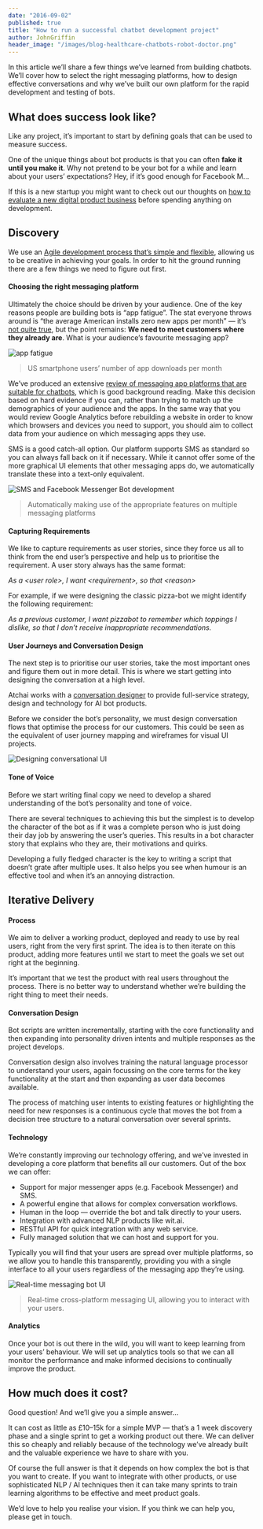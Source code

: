 ```yaml
---
date: "2016-09-02"
published: true
title: "How to run a successful chatbot development project"
author: JohnGriffin
header_image: "/images/blog-healthcare-chatbots-robot-doctor.png"
---
```



In this article we’ll share a few things we’ve learned from building chatbots.
We’ll cover how to select the right messaging platforms, how to design effective
conversations and why we’ve built our own platform for the rapid development and
testing of bots. 


## What does success look like?

Like any project, it’s important to start by defining goals that can be used to
measure success.

One of the unique things about bot products is that you can often **fake it
until you make it**. Why not pretend to be your bot for a while and learn about
your users’ expectations? Hey, if it’s good enough for Facebook M...

If this is a new startup you might want to check out our thoughts on [how to
evaluate a new digital product
business](/blog/2016-05-31-is-your-start-up-idea-really-worth-it/)
before spending anything on development.

## Discovery

We use an [Agile development process that’s simple and
flexible](/about-us/how-we-work/), allowing us to be creative
in achieving your goals. In order to hit the ground running there are a few
things we need to figure out first.

#### Choosing the right messaging platform

Ultimately the choice should be driven by your audience. One of the key reasons
people are building bots is “app fatigue”. The stat everyone throws around is
“the average American installs zero new apps per month” — it’s [not quite
true](https://www.tune.com/blog/no-the-average-american-does-not-download-0-apps-each-month/),
but the point remains: **We need to meet customers where they already are**.
What is your audience’s favourite messaging app?

![app fatigue](https://cdn-images-1.medium.com/max/800/1*lCcpeJVLE8g1YbDJCNYKiw.png)

> US smartphone users’ number of app downloads per month

We’ve produced an extensive [review of messaging app platforms that are suitable
for
chatbots](/blog/2016-08-11-whos-winning-the-messenger-app-wars/),
which is good background reading. Make this decision based on hard evidence if
you can, rather than trying to match up the demographics of your audience and
the apps. In the same way that you would review Google Analytics before
rebuilding a website in order to know which browsers and devices you need to
support, you should aim to collect data from your audience on which messaging
apps they use.

SMS is a good catch-all option. Our platform supports SMS as standard so you can
always fall back on it if necessary. While it cannot offer some of the more
graphical UI elements that other messaging apps do, we automatically translate
these into a text-only equivalent.

![SMS and Facebook Messenger Bot development](/images/blog-chatbot-project-sms-fb.png)

> Automatically making use of the appropriate features on multiple messaging
platforms

#### Capturing Requirements

We like to capture requirements as user stories, since they force us all to
think from the end user’s perspective and help us to prioritise the requirement.
A user story always has the same format:

*As a &lt;user role&gt;, I want &lt;requirement&gt;, so that &lt;reason&gt;*

For example, if we were designing the classic pizza-bot we might identify the
following requirement:

*As a previous customer, I want pizzabot to remember which toppings I dislike,
so that I don’t receive inappropriate recommendations.*

#### User Journeys and Conversation Design

The next step is to prioritise our user stories, take the most important ones
and figure them out in more detail. This is where we start getting into
designing the conversation at a high level.

Atchai works with a [conversation designer](http://www.tomhewitson.com/) to
provide full-service strategy, design and technology for AI bot products.

Before we consider the bot’s personality, we must design conversation flows that
optimise the process for our customers. This could be seen as the equivalent of
user journey mapping and wireframes for visual UI projects.

![Designing conversational UI](https://cdn-images-1.medium.com/max/800/1*nBDZFIqwRXS8oAePBXyYhg.png)

#### Tone of Voice

Before we start writing final copy we need to develop a shared understanding of
the bot’s personality and tone of voice.

There are several techniques to achieving this but the simplest is to develop
the character of the bot as if it was a complete person who is just doing their
day job by answering the user’s queries. This results in a bot character story
that explains who they are, their motivations and quirks.

Developing a fully fledged character is the key to writing a script that doesn’t
grate after multiple uses. It also helps you see when humour is an effective
tool and when it’s an annoying distraction.

## Iterative Delivery

#### Process

We aim to deliver a working product, deployed and ready to use by real users,
right from the very first sprint. The idea is to then iterate on this product,
adding more features until we start to meet the goals we set out right at the
beginning.

It’s important that we test the product with real users throughout the process.
There is no better way to understand whether we’re building the right thing to
meet their needs. 

#### Conversation Design

Bot scripts are written incrementally, starting with the core functionality and
then expanding into personality driven intents and multiple responses as the
project develops.

Conversation design also involves training the natural language processor to
understand your users, again focussing on the core terms for the key
functionality at the start and then expanding as user data becomes available.

The process of matching user intents to existing features or highlighting the
need for new responses is a continuous cycle that moves the bot from a decision
tree structure to a natural conversation over several sprints.

#### Technology

We’re constantly improving our technology offering, and we’ve invested in
developing a core platform that benefits all our customers. Out of the box we
can offer:

* Support for major messenger apps (e.g. Facebook Messenger) and SMS.
* A powerful engine that allows for complex conversation workflows.
* Human in the loop — override the bot and talk directly to your users.
* Integration with advanced NLP products like wit.ai.
* RESTful API for quick integration with any web service.
* Fully managed solution that we can host and support for you.

Typically you will find that your users are spread over multiple platforms, so
we allow you to handle this transparently, providing you with a single interface
to all your users regardless of the messaging app they’re using.

![Real-time messaging bot UI](https://cdn-images-1.medium.com/max/800/1*Xmz9RtGH7Y5w-WlfaqP_EA.gif)

> Real-time cross-platform messaging UI, allowing you to interact with your users.

#### Analytics

Once your bot is out there in the wild, you will want to keep learning from your
users’ behaviour. We will set up analytics tools so that we can all monitor the
performance and make informed decisions to continually improve the product.


## How much does it cost?

Good question! And we’ll give you a simple answer…

It can cost as little as £10–15k for a simple MVP — that’s a 1 week discovery
phase and a single sprint to get a working product out there. We can deliver
this so cheaply and reliably because of the technology we’ve already built and
the valuable experience we have to share with you.

Of course the full answer is that it depends on how complex the bot is that you
want to create. If you want to integrate with other products, or use
sophisticated NLP / AI techniques then it can take many sprints to train
learning algorithms to be effective and meet product goals.

We’d love to help you realise your vision. If you think we can help you, please get in touch.

